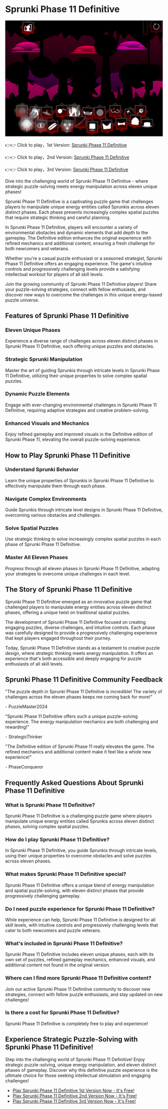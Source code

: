 # Sprunki Phase 11 Definitive

![Sprunki Phase 11 Definitive](https://raw.githubusercontent.com/sprunkiscrunkly/sprunki-phase-11-definitive/refs/heads/main/sprunki-phase-11-definitive.png "Sprunki Phase 11 Definitive")

👉👉 Click to play，1st Version: [Sprunki Phase 11 Definitive](https://sprunksters.com/sprunki-phase-11-definitive/ "Sprunki Phase 11 Definitive")

👉👉 Click to play，2nd Version: [Sprunki Phase 11 Definitive](https://sprunkiscrunkly.com/sprunki-phase-11-definitive/ "Sprunki Phase 11 Definitive")

👉👉 Click to play，3rd Version: [Sprunki Phase 11 Definitive](https://sprunkipyramixed.com/sprunki-phase-11-definitive/ "Sprunki Phase 11 Definitive")

Dive into the challenging world of  Sprunki Phase 11 Definitive - where strategic puzzle-solving meets energy manipulation across eleven unique phases!

Sprunki Phase 11 Definitive is a captivating puzzle game that challenges players to manipulate unique energy entities called Sprunkis across eleven distinct phases. Each phase presents increasingly complex spatial puzzles that require strategic thinking and careful planning.

In Sprunki Phase 11 Definitive, players will encounter a variety of environmental obstacles and dynamic elements that add depth to the gameplay. The Definitive edition enhances the original experience with refined mechanics and additional content, ensuring a fresh challenge for both newcomers and veterans.

Whether you're a casual puzzle enthusiast or a seasoned strategist, Sprunki Phase 11 Definitive offers an engaging experience. The game's intuitive controls and progressively challenging levels provide a satisfying intellectual workout for players of all skill levels.

Join the growing community of Sprunki Phase 11 Definitive players! Share your puzzle-solving strategies, connect with fellow enthusiasts, and discover new ways to overcome the challenges in this unique energy-based puzzle universe.

## Features of Sprunki Phase 11 Definitive

### Eleven Unique Phases

Experience a diverse range of challenges across eleven distinct phases in Sprunki Phase 11 Definitive, each offering unique puzzles and obstacles.

### Strategic Sprunki Manipulation

Master the art of guiding Sprunkis through intricate levels in Sprunki Phase 11 Definitive, utilizing their unique properties to solve complex spatial puzzles.

### Dynamic Puzzle Elements

Engage with ever-changing environmental challenges in Sprunki Phase 11 Definitive, requiring adaptive strategies and creative problem-solving.

### Enhanced Visuals and Mechanics

Enjoy refined gameplay and improved visuals in the Definitive edition of Sprunki Phase 11, elevating the overall puzzle-solving experience.

## How to Play Sprunki Phase 11 Definitive

### Understand Sprunki Behavior

Learn the unique properties of Sprunkis in Sprunki Phase 11 Definitive to effectively manipulate them through each phase.

### Navigate Complex Environments

Guide Sprunkis through intricate level designs in Sprunki Phase 11 Definitive, overcoming various obstacles and challenges.

### Solve Spatial Puzzles

Use strategic thinking to solve increasingly complex spatial puzzles in each phase of Sprunki Phase 11 Definitive.

### Master All Eleven Phases

Progress through all eleven phases in Sprunki Phase 11 Definitive, adapting your strategies to overcome unique challenges in each level.

## The Story of Sprunki Phase 11 Definitive

Sprunki Phase 11 Definitive emerged as an innovative puzzle game that challenged players to manipulate energy entities across eleven distinct phases, offering a unique twist on traditional spatial puzzles.

The development of Sprunki Phase 11 Definitive focused on creating engaging puzzles, diverse challenges, and intuitive controls. Each phase was carefully designed to provide a progressively challenging experience that kept players engaged throughout their journey.

Today, Sprunki Phase 11 Definitive stands as a testament to creative puzzle design, where strategic thinking meets energy manipulation. It offers an experience that's both accessible and deeply engaging for puzzle enthusiasts of all skill levels.

## Sprunki Phase 11 Definitive Community Feedback

"The puzzle depth in Sprunki Phase 11 Definitive is incredible! The variety of challenges across the eleven phases keeps me coming back for more!"

\- PuzzleMaster2024

"Sprunki Phase 11 Definitive offers such a unique puzzle-solving experience. The energy manipulation mechanics are both challenging and rewarding!"

\- StrategicThinker

"The Definitive edition of  Sprunki Phase 11 really elevates the game. The refined mechanics and additional content make it feel like a whole new experience!"

\- PhaseConqueror

## Frequently Asked Questions About Sprunki Phase 11 Definitive

### What is Sprunki Phase 11 Definitive?

Sprunki Phase 11 Definitive is a challenging puzzle game where players manipulate unique energy entities called Sprunkis across eleven distinct phases, solving complex spatial puzzles.

### How do I play Sprunki Phase 11 Definitive?

In Sprunki Phase 11 Definitive, you guide Sprunkis through intricate levels, using their unique properties to overcome obstacles and solve puzzles across eleven phases.

### What makes Sprunki Phase 11 Definitive special?

Sprunki Phase 11 Definitive offers a unique blend of energy manipulation and spatial puzzle-solving, with eleven distinct phases that provide progressively challenging gameplay.

### Do I need puzzle experience for Sprunki Phase 11 Definitive?

While experience can help, Sprunki Phase 11 Definitive is designed for all skill levels, with intuitive controls and progressively challenging levels that cater to both newcomers and puzzle veterans.

### What's included in Sprunki Phase 11 Definitive?

Sprunki Phase 11 Definitive includes eleven unique phases, each with its own set of puzzles, refined gameplay mechanics, enhanced visuals, and additional content not found in the original version.

### Where can I find more Sprunki Phase 11 Definitive content?

Join our active Sprunki Phase 11 Definitive community to discover new strategies, connect with fellow puzzle enthusiasts, and stay updated on new challenges!

### Is there a cost for Sprunki Phase 11 Definitive?

Sprunki Phase 11 Definitive is completely free to play and experience!

## Experience Strategic Puzzle-Solving with Sprunki Phase 11 Definitive!

Step into the challenging world of Sprunki Phase 11 Definitive! Enjoy strategic puzzle-solving, unique energy manipulation, and eleven distinct phases of gameplay. Discover why this definitive puzzle experience is the ultimate choice for those seeking intellectual stimulation and engaging challenges!

- [Play Sprunki Phase 11 Definitive 1st Version Now - It's Free!](https://sprunksters.com/sprunki-phase-11-definitive/)
- [Play Sprunki Phase 11 Definitive 2nd Version Now - It's Free!](https://sprunkiscrunkly.com/sprunki-phase-11-definitive/)
- [Play Sprunki Phase 11 Definitive 3rd Version Now - It's Free!](https://sprunkipyramixed.com/sprunki-phase-11-definitive/)
